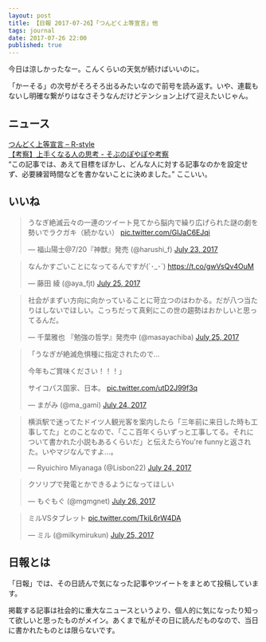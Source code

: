 ```yaml
---
layout: post
title: 【日報 2017-07-26】「つんどく上等宣言」他
tags: journal
date: 2017-07-26 22:00
published: true
---
```

今日は涼しかったなー。こんくらいの天気が続けばいいのに。

「かーそる」の次号がそろそろ出るみたいなので前号を読み返す。いや、連載もないし明確な繋がりはなさそうなんだけどテンション上げて迎えたいじゃん。

## ニュース

<div class="news"><a href="https://rashita.net/blog/?p=22586" target="_blank">つんどく上等宣言 – R-style</a>
<div class="newscomme"></div>
</div>

<div class="news"><a href="http://sobujp.hatenablog.com/entry/2017/07/20/210000" target="_blank">【考察】上手くなる人の思考 - そぶのぽやぽや考察</a>
<div class="newscomme">“この記事では、あえて目標をぼかし、どんな人に対する記事なのかを設定せず、必要練習時間などを書かないことに決めました。” ここいい。
</div>
</div>


## いいね

 <blockquote class="twitter-tweet"><p lang="ja" dir="ltr">うなぎ絶滅云々の一連のツイート見てから脳内で繰り広げられた謎の劇を勢いでラクガキ（続かない） <a href="https://t.co/GlJaC6EJqi">pic.twitter.com/GlJaC6EJqi</a></p>&mdash; 福山陽士@7/20『神獣』発売 (@harushi_f) <a href="https://twitter.com/harushi_f/status/889095307849474048">July 23, 2017</a></blockquote>
<script async src="//platform.twitter.com/widgets.js" charset="utf-8"></script> 
 
 
<blockquote class="twitter-tweet"><p lang="ja" dir="ltr">なんかすごいことになってるんですが(´･_･`) <a href="https://t.co/gwVsQv4OuM">https://t.co/gwVsQv4OuM</a></p>&mdash; 藤田  綾 (@aya_fjt) <a href="https://twitter.com/aya_fjt/status/889755069364580352">July 25, 2017</a></blockquote>
<script async src="//platform.twitter.com/widgets.js" charset="utf-8"></script> 
 
 
<blockquote class="twitter-tweet"><p lang="ja" dir="ltr">社会がまずい方向に向かっていることに苛立つのはわかる。だが八つ当たりはしないでほしい。こっちだって真剣にこの世の趨勢はおかしいと思ってるんだ。</p>&mdash; 千葉雅也 『勉強の哲学』発売中 (@masayachiba) <a href="https://twitter.com/masayachiba/status/889850659587084288">July 25, 2017</a></blockquote>
<script async src="//platform.twitter.com/widgets.js" charset="utf-8"></script> 
 
 
<blockquote class="twitter-tweet"><p lang="ja" dir="ltr">「うなぎが絶滅危惧種に指定されたので… 
 
今年もご賞味ください！！！」 
 
サイコパス国家、日本。 <a href="https://t.co/utD2J99f3q">pic.twitter.com/utD2J99f3q</a></p>&mdash; まがみ (@ma_gami) <a href="https://twitter.com/ma_gami/status/889413598874710016">July 24, 2017</a></blockquote>
<script async src="//platform.twitter.com/widgets.js" charset="utf-8"></script> 
 
 
<blockquote class="twitter-tweet"><p lang="ja" dir="ltr">横浜駅で迷ってたドイツ人観光客を案内したら「三年前に来日した時も工事してた」とのことなので、「ここ百年くらいずっと工事してる。それについて書かれた小説もあるくらいだ」と伝えたらYou&#39;re funnyと返された。いやマジなんですよ…。</p>&mdash; Ryuichiro Miyanaga (@Lisbon22) <a href="https://twitter.com/Lisbon22/status/889345957539610625">July 24, 2017</a></blockquote>
<script async src="//platform.twitter.com/widgets.js" charset="utf-8"></script> 
 
 
<blockquote class="twitter-tweet"><p lang="ja" dir="ltr">クソリプで発電とかできるようになってほしい</p>&mdash; もぐもぐ (@mgmgnet) <a href="https://twitter.com/mgmgnet/status/890040292144959488">July 26, 2017</a></blockquote>
<script async src="//platform.twitter.com/widgets.js" charset="utf-8"></script> 
 
 
<blockquote class="twitter-tweet"><p lang="ja" dir="ltr">ミルVSタブレット <a href="https://t.co/TkiL6rW4DA">pic.twitter.com/TkiL6rW4DA</a></p>&mdash; ミル (@milkymirukun) <a href="https://twitter.com/milkymirukun/status/889741450581131265">July 25, 2017</a></blockquote>
<script async src="//platform.twitter.com/widgets.js" charset="utf-8"></script> 
 

## 日報とは

「日報」では、その日読んで気になった記事やツイートをまとめて投稿しています。

掲載する記事は社会的に重大なニュースというより、個人的に気になったり知って欲しいと思ったものがメイン。あくまで私がその日に読んだものなので、当日に書かれたものとは限らないです。
